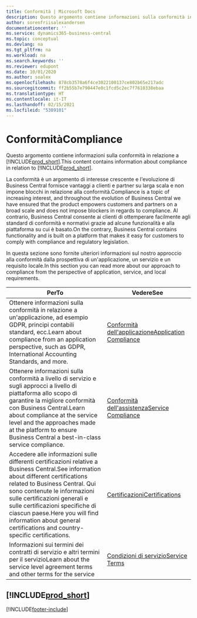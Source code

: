 ```yaml
---
title: Conformità | Microsoft Docs
description: Questo argomento contiene informazioni sulla conformità in relazione a Business Central.
author: sorenfriisalexandersen
documentationcenter: ''
ms.service: dynamics365-business-central
ms.topic: conceptual
ms.devlang: na
ms.tgt_pltfrm: na
ms.workload: na
ms.search.keywords: ''
ms.reviewer: edupont
ms.date: 10/01/2020
ms.author: soalex
ms.openlocfilehash: 878cb3578a6f4ce3022100137ce802b65e217adc
ms.sourcegitcommit: ff2b55b7e790447e0c1fcd5c2ec7f7610338ebaa
ms.translationtype: HT
ms.contentlocale: it-IT
ms.lasthandoff: 02/15/2021
ms.locfileid: "5389101"
---
```

# <a name="compliance"></a><span data-ttu-id="b9f0f-103">Conformità</span><span class="sxs-lookup"><span data-stu-id="b9f0f-103">Compliance</span></span>

<span data-ttu-id="b9f0f-104">Questo argomento contiene informazioni sulla conformità in relazione a [!INCLUDE[prod_short](../includes/prod_short.md)].</span><span class="sxs-lookup"><span data-stu-id="b9f0f-104">This content contains information about compliance in relation to [!INCLUDE[prod_short](../includes/prod_short.md)].</span></span>  

<span data-ttu-id="b9f0f-105">La conformità è un argomento di interesse crescente e l'evoluzione di Business Central fornisce vantaggi a clienti e partner su larga scala e non impone blocchi in relazione alla conformità.</span><span class="sxs-lookup"><span data-stu-id="b9f0f-105">Compliance is a topic of increasing interest, and throughout the evolution of Business Central we have ensured that the product empowers customers and partners on a broad scale and does not impose blockers in regards to compliance.</span></span> <span data-ttu-id="b9f0f-106">Al contrario, Business Central consente ai clienti di ottemperare facilmente agli standard di conformità e normativi grazie ad alcune funzionalità e alla piattaforma su cui è basato.</span><span class="sxs-lookup"><span data-stu-id="b9f0f-106">On the contrary, Business Central contains functionality and is built on a platform that makes it easy for customers to comply with compliance and regulatory legislation.</span></span>

<span data-ttu-id="b9f0f-107">In questa sezione sono fornite ulteriori informazioni sul nostro approccio alla conformità dalla prospettiva di un'applicazione, un servizio e un requisito locale.</span><span class="sxs-lookup"><span data-stu-id="b9f0f-107">In this section you can read more about our approach to compliance from the perspective of application, service, and local  requirements.</span></span>

|<span data-ttu-id="b9f0f-108">**Per**</span><span class="sxs-lookup"><span data-stu-id="b9f0f-108">**To**</span></span>|<span data-ttu-id="b9f0f-109">**Vedere**</span><span class="sxs-lookup"><span data-stu-id="b9f0f-109">**See**</span></span>|  
|------------|-------------|  
|<span data-ttu-id="b9f0f-110">Ottenere informazioni sulla conformità in relazione a un'applicazione, ad esempio GDPR, principi contabili standard, ecc.</span><span class="sxs-lookup"><span data-stu-id="b9f0f-110">Learn about compliance from an application perspective, such as GDPR, International Accounting Standards, and more.</span></span>|[<span data-ttu-id="b9f0f-111">Conformità dell'applicazione</span><span class="sxs-lookup"><span data-stu-id="b9f0f-111">Application Compliance</span></span>](compliance-application-compliance.md)|  
|<span data-ttu-id="b9f0f-112">Ottenere informazioni sulla conformità a livello di servizio e sugli approcci a livello di piattaforma allo scopo di garantire la migliore conformità con Business Central.</span><span class="sxs-lookup"><span data-stu-id="b9f0f-112">Learn about compliance at the service level and the approaches made at the platform to ensure Business Central a best-in-class service compliance.</span></span>|[<span data-ttu-id="b9f0f-113">Conformità dell'assistenza</span><span class="sxs-lookup"><span data-stu-id="b9f0f-113">Service Compliance</span></span>](compliance-service-compliance.md)|  
|<span data-ttu-id="b9f0f-114">Accedere alle informazioni sulle differenti certificazioni relative a Business Central.</span><span class="sxs-lookup"><span data-stu-id="b9f0f-114">See information about different certifications related to Business Central.</span></span> <span data-ttu-id="b9f0f-115">Qui sono contenute le informazioni sulle certificazioni generali e sulle certificazioni specifiche di ciascun paese.</span><span class="sxs-lookup"><span data-stu-id="b9f0f-115">Here you will find information about general certifications and country-specific certifications.</span></span>|[<span data-ttu-id="b9f0f-116">Certificazioni</span><span class="sxs-lookup"><span data-stu-id="b9f0f-116">Certifications</span></span>](compliance-certifications.md)|  
|<span data-ttu-id="b9f0f-117">Informazioni sui termini dei contratti di servizio e altri termini per il servizio</span><span class="sxs-lookup"><span data-stu-id="b9f0f-117">Learn about the service level agreement terms and other terms for the service</span></span>|[<span data-ttu-id="b9f0f-118">Condizioni di servizio</span><span class="sxs-lookup"><span data-stu-id="b9f0f-118">Service Terms</span></span>](compliance-service-compliance.md#service-terms)|  

## [!INCLUDE[prod_short](../includes/free_trial_md.md)]  


[!INCLUDE[footer-include](../includes/footer-banner.md)]